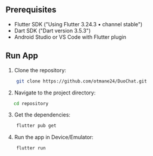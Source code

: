 ## Prerequisites

- Flutter SDK ("Using Flutter 3.24.3 • channel stable")
- Dart SDK ("Dart version 3.5.3")
- Android Studio or VS Code with Flutter plugin

## Run App

1. Clone the repository:

```bash
    git clone https://github.com/otmane24/DuoChat.git
```

2. Navigate to the project directory:

```bash
   cd repository
```

3. Get the dependencies:

```bash
    flutter pub get
```

4. Run the app in Device/Emulator:

```bash
    flutter run
```
